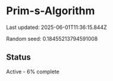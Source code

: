 # Prim-s-Algorithm

Last updated: 2025-06-01T11:36:15.844Z

Random seed: 0.18455213794591008

## Status

Active - 6% complete